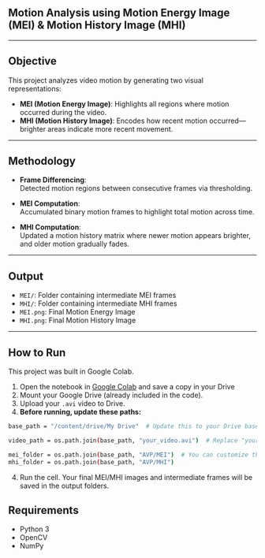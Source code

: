 ## Motion Analysis using Motion Energy Image (MEI) & Motion History Image (MHI)

---

## Objective

This project analyzes video motion by generating two visual representations:

- **MEI (Motion Energy Image)**: Highlights all regions where motion occurred during the video.
- **MHI (Motion History Image)**: Encodes how recent motion occurred—brighter areas indicate more recent movement.

---

## Methodology

- **Frame Differencing**:  
  Detected motion regions between consecutive frames via thresholding.

- **MEI Computation**:  
  Accumulated binary motion frames to highlight total motion across time.

- **MHI Computation**:  
  Updated a motion history matrix where newer motion appears brighter, and older motion gradually fades.

---

## Output

- `MEI/`: Folder containing intermediate MEI frames  
- `MHI/`: Folder containing intermediate MHI frames  
- `MEI.png`: Final Motion Energy Image  
- `MHI.png`: Final Motion History Image  

---

## How to Run

This project was built in Google Colab.

1. Open the notebook in [Google Colab](https://colab.research.google.com/drive/1lCVuZ0KlK0N2ogeG2UmRsJ6VCwLtwFi1) and save a copy in your Drive 
2. Mount your Google Drive (already included in the code).
3. Upload your `.avi` video to Drive.
4. **Before running, update these paths:**

```bash
base_path = "/content/drive/My Drive"  # Update this to your Drive base folder if different

video_path = os.path.join(base_path, "your_video.avi")  # Replace "your_video.avi" with your file name

mei_folder = os.path.join(base_path, "AVP/MEI")  # You can customize this folder name if needed
mhi_folder = os.path.join(base_path, "AVP/MHI")
```
4. Run the cell. Your final MEI/MHI images and intermediate frames will be saved in the output folders.

##  Requirements

-  Python 3
-  OpenCV
-  NumPy
